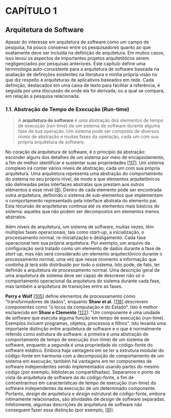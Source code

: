 # CAPÍTULO 1

## Arquitetura de Software

Apesar do interesse em arquitetura de software como um campo de pesquisa, há pouco consenso entre os pesquisadores quanto ao que exatamente deve ser incluída na definição de arquitetura. Em muitos casos, isso levou os aspectos de importantes projetos arquitetôticos serem negligenciados por pesquisas anteriores. Este capítulo define uma terminologia auto-consistente para a arquitetura de software baseada na avaliação de definições existentes na literatura e minha própria visão no que diz respeito à arquiteturas de aplicativos baseados em rede. Cada definição, destacados em uma caixa de texto para facilitar a referência, é seguida por uma discussão de onde ela foi derivada, ou a qual se compara, em relação a pesquisa relacionada.

### 1.1. Abstração de Tempo de Execução (Run-time)

> A **arquitetura de software** é uma abstração dos elementos de tempo de execução (run-time) de um sistema de software durante alguma fase de sua operação. Um sistema pode ser composto de diversos níveis de abstração e muitas fases da operação, cada um com sua própria arquitetura de software.

No coração da arquitetura de software, é o princípio da abstração: esconder alguns dos detalhes de um sistema por meio de encapsulamento, a fim de melhor identificar e sustentar suas propriedades [[117](Referências#117)]. Um sistema complexo irá conter vários níveis de abstração, cada um com sua própria arquitetura. Uma arquitetura representa uma abstração do comportamento do sistema no seu próprio nível, de modo a que elementos arquitetônicos são delineadas pelas interfaces abstratas que prestam aos outros elementos a esse nível [[9](Referências#9)]. Dentro de cada elemento pode ser encontrada outra arquitetura, definindo o sistema de sub-elementos que implementam o comportamento representado pela interface abstrata do elemento pai. Esta recursão de arquiteturas continua até os elementos mais básicos do sistema: aqueles que não podem ser decompostos em elementos menos abstratos.

Além níveis de arquitetura, um sistema de software, muitas vezes, têm múltiplas fases operacionais, tais como *start-up*, a inicialização, o processamento normal, re-inicialização e desligamento. Cada fase operacional tem sua própria arquitetura. Por exemplo, um arquivo de configuração será tratado como um elemento de dados durante a fase de *start-up*, mas não será considerado um elemento arquitectônico durante o processamento normal, uma vez que nesse momento a informação que continha já terá sido distribuído por todo o sistema. Isto pode, de fato, ter definido a arquitetura de processamento normal. Uma descrição geral de uma arquitetura de sistema deve ser capaz de descrever não só o comportamento operacional da arquitetura do sistema durante cada fase, mas também a arquitetura de transições entre as fases.

**Perry e Wolf** [[105](Referências#105)] define elementos de processamento como "transformadores de dados", enquanto **Shaw et al.** [[118](Referências#118)] descrevem componentes como "o locus da computação e do Estado". Isto é melhor esclarecido em **Shaw e Clements** [[122](Referências#122)]: "Um componente é uma unidade de software que executa alguma função em tempo de execução (run-time). Exemplos incluem programas, objetos, processos e filtros". Isto levanta uma importante distinção entre arquitetura de software e o que é normalmente referido como estrutura de software: a primeira é uma abstração do comportamento de tempo de execução (run-time) de um sistema de software, enquanto a segunda é uma propriedade do código-fonte do software estático. Embora haja vantagens em se ter a estrutura modular do código-fonte em harmonia com a decomposição de comportamento de um sistema em execução, também há vantagens em ter componentes de software independentes sendo implementados usando partes do mesmo código (por exemplo, bibliotecas compartilhadas). Separamos o ponto de vista de arquitetura de software da do código-fonte, a fim de concentrarmos em características de tempo de execução (run-time) do software independentes da execução de um determinado componente. Portanto, *design* de arquitetura e *design* estrutural de código-fonte, embora intimamente relacionados, são atividades de *design* de software separadas. Infelizmente, algumas descrições de arquitetura de software não conseguem fazer essa distinção (por exemplo, [[9](Referências#9)]).
